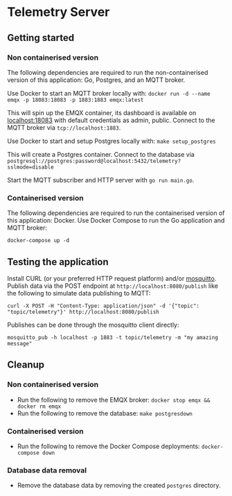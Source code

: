 # Telemetry Server

## Getting started

### Non containerised version

The following dependencies are required to run the non-containerised version of this application: Go, Postgres, and an MQTT broker.

Use Docker to start an MQTT broker locally with: `docker run -d --name emqx -p 18083:18083 -p 1883:1883 emqx:latest`

This will spin up the EMQX container, its dashboard is available on [localhost:18083](localhost:18083) with default credentials as admin, public. Connect to the MQTT broker via `tcp://localhost:1883`.

Use Docker to start and setup Postgres locally with: `make setup_postgres`

This will create a Postgres container. Connect to the database via `postgresql://postgres:password@localhost:5432/telemetry?sslmode=disable`

Start the MQTT subscriber and HTTP server with `go run main.go`.

### Containerised version

The following dependencies are required to run the containerised version of this application: Docker. Use Docker Compose to run the Go application and MQTT broker:

`docker-compose up -d`

## Testing the application

Install CURL (or your preferred HTTP request platform) and/or [mosquitto](https://mosquitto.org). Publish data via the POST endpoint at `http://localhost:8080/publish` like the following to simulate data publishing to MQTT:

`curl -X POST -H "Content-Type: application/json" -d '{"topic": "topic/telemetry"}' http://localhost:8080/publish`

Publishes can be done through the mosquitto client directly:

`mosquitto_pub -h localhost -p 1883 -t topic/telemetry -m "my amazing message"`

## Cleanup

### Non containerised version

- Run the following to remove the EMQX broker: `docker stop emqx && docker rm emqx`
- Run the following to remove the database: `make postgresdown`

### Containerised version

- Run the following to remove the Docker Compose deployments: `docker-compose down`

### Database data removal

- Remove the database data by removing the created `postgres` directory.
